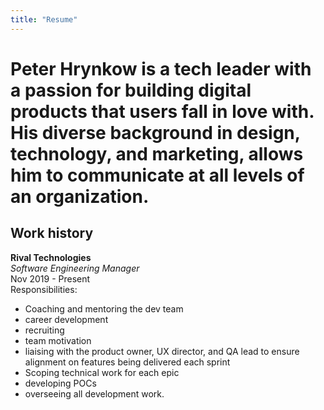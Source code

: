 ```yaml
---
title: "Resume"
---
```


# Peter Hrynkow is a tech leader with a passion for building digital products that users fall in love with. His diverse background in design, technology, and marketing, allows him to communicate at all levels of an organization.

## Work history 

**Rival Technologies**<br>
_Software Engineering Manager_<br>
Nov 2019 - Present<br>
Responsibilities:
- Coaching and mentoring the dev team
- career development
- recruiting 
- team motivation
- liaising with the product owner, UX director, and QA lead to ensure alignment on features being delivered each sprint
- Scoping technical work for each epic
- developing POCs
- overseeing all development work.
